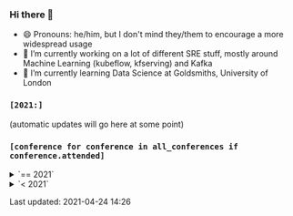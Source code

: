 ### Hi there 👋

<!--
**markgreene74/markgreene74** is a ✨ _special_ ✨ repository because its `README.md` (this file) appears on your GitHub profile.

Here are some ideas to get you started:

- 🔭 I’m currently working on ...
- 🌱 I’m currently learning ...
- 👯 I’m looking to collaborate on ...
- 🤔 I’m looking for help with ...
- 💬 Ask me about ...
- 📫 How to reach me: ...
- 😄 Pronouns: ...
- ⚡ Fun fact: ...
-->

- 😄 Pronouns: he/him, but I don't mind they/them to encourage a more widespread usage
- 🔭 I’m currently working on a lot of different SRE stuff, mostly around Machine Learning (kubeflow, kfserving) and Kafka
- 🌱 I’m currently learning Data Science at Goldsmiths, University of London

### `[2021:]`

(automatic updates will go here at some point)

### `[conference for conference in all_conferences if conference.attended]`

<details><summary>`== 2021`</summary>
<p>
- [GopherCon Europe - May 26-28, 2021](https://gophercon.eu/schedule/)
- [PyCon US 2021 - May 12-18, 2021](https://us.pycon.org/2021/)
- [AWS Innovate - AI/ML Edition - 24 February, 2021](https://aws.amazon.com/events/aws-innovate/machine-learning/online/emea/agenda/)
- [PyCascades - February 19-21, 2021](https://2021.pycascades.com/)
</p>
</details>

<details><summary>`< 2021`</summary>
<p>
- [Pyjamas Conf - December 5, 2020](https://pyjamas.live/schedule/)
- [PyData Global - November 11-15, 2020](https://global.pydata.org/pages/program)
- [QCon London - March 2-6, 2020](https://qconlondon.com/recap/london2020)
- [Devopsdays London - September 26-27, 2019](https://devopsdays.org/events/2019-london/program)
</p>
</details>


Last updated: 2021-04-24 14:26
